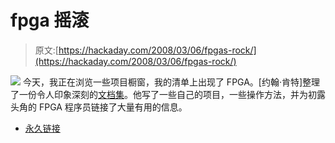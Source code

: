 # fpga 摇滚

> 原文:[https://hackaday.com/2008/03/06/fpgas-rock/](https://hackaday.com/2008/03/06/fpgas-rock/)

![](../Images/0b7e4421afea6131a7736192971cb805.png)
今天，我正在浏览一些项目橱窗，我的清单上出现了 FPGA。[约翰·肯特]整理了一份令人印象深刻的[文档集](http://members.optushome.com.au/jekent/FPGA.htm)。他写了一些自己的项目，一些操作方法，并为初露头角的 FPGA 程序员链接了大量有用的信息。

*   [永久链接](http://members.optushome.com.au/jekent/FPGA.htm)